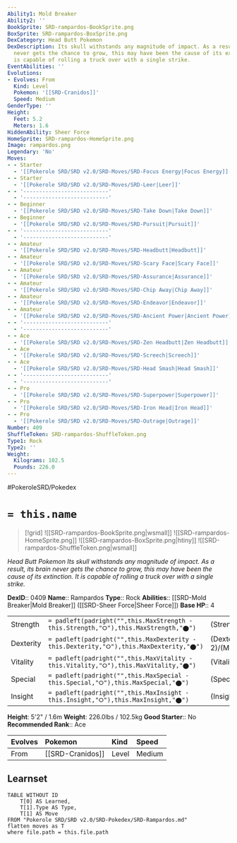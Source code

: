 ```yaml
---
Ability1: Mold Breaker
Ability2: ''
BookSprite: SRD-rampardos-BookSprite.png
BoxSprite: SRD-rampardos-BoxSprite.png
DexCategory: Head Butt Pokemon
DexDescription: Its skull withstands any magnitude of impact. As a result, its brain
  never gets the chance to grow, this may have been the cause of its extinction. It
  is capable of rolling a truck over with a single strike.
EventAbilities: ''
Evolutions:
- Evolves: From
  Kind: Level
  Pokemon: '[[SRD-Cranidos]]'
  Speed: Medium
GenderType: ''
Height:
  Feet: 5.2
  Meters: 1.6
HiddenAbility: Sheer Force
HomeSprite: SRD-rampardos-HomeSprite.png
Image: rampardos.png
Legendary: 'No'
Moves:
- - Starter
  - '[[Pokerole SRD/SRD v2.0/SRD-Moves/SRD-Focus Energy|Focus Energy]]'
- - Starter
  - '[[Pokerole SRD/SRD v2.0/SRD-Moves/SRD-Leer|Leer]]'
- - '---------------------------'
  - '---------------------------'
- - Beginner
  - '[[Pokerole SRD/SRD v2.0/SRD-Moves/SRD-Take Down|Take Down]]'
- - Beginner
  - '[[Pokerole SRD/SRD v2.0/SRD-Moves/SRD-Pursuit|Pursuit]]'
- - '---------------------------'
  - '---------------------------'
- - Amateur
  - '[[Pokerole SRD/SRD v2.0/SRD-Moves/SRD-Headbutt|Headbutt]]'
- - Amateur
  - '[[Pokerole SRD/SRD v2.0/SRD-Moves/SRD-Scary Face|Scary Face]]'
- - Amateur
  - '[[Pokerole SRD/SRD v2.0/SRD-Moves/SRD-Assurance|Assurance]]'
- - Amateur
  - '[[Pokerole SRD/SRD v2.0/SRD-Moves/SRD-Chip Away|Chip Away]]'
- - Amateur
  - '[[Pokerole SRD/SRD v2.0/SRD-Moves/SRD-Endeavor|Endeavor]]'
- - Amateur
  - '[[Pokerole SRD/SRD v2.0/SRD-Moves/SRD-Ancient Power|Ancient Power]]'
- - '---------------------------'
  - '---------------------------'
- - Ace
  - '[[Pokerole SRD/SRD v2.0/SRD-Moves/SRD-Zen Headbutt|Zen Headbutt]]'
- - Ace
  - '[[Pokerole SRD/SRD v2.0/SRD-Moves/SRD-Screech|Screech]]'
- - Ace
  - '[[Pokerole SRD/SRD v2.0/SRD-Moves/SRD-Head Smash|Head Smash]]'
- - '---------------------------'
  - '---------------------------'
- - Pro
  - '[[Pokerole SRD/SRD v2.0/SRD-Moves/SRD-Superpower|Superpower]]'
- - Pro
  - '[[Pokerole SRD/SRD v2.0/SRD-Moves/SRD-Iron Head|Iron Head]]'
- - Pro
  - '[[Pokerole SRD/SRD v2.0/SRD-Moves/SRD-Outrage|Outrage]]'
Number: 409
ShuffleToken: SRD-rampardos-ShuffleToken.png
Type1: Rock
Type2: ''
Weight:
  Kilograms: 102.5
  Pounds: 226.0
---
```


#PokeroleSRD/Pokedex

# `= this.name`

> [!grid]
> ![[SRD-rampardos-BookSprite.png|wsmall]]
> ![[SRD-rampardos-HomeSprite.png]]
> ![[SRD-rampardos-BoxSprite.png|htiny]]
> ![[SRD-rampardos-ShuffleToken.png|wsmall]]


*Head Butt Pokemon*
*Its skull withstands any magnitude of impact. As a result, its brain never gets the chance to grow, this may have been the cause of its extinction. It is capable of rolling a truck over with a single strike.*

**DexID**:: 0409
**Name**:: Rampardos
**Type**:: Rock
**Abilities**:: [[SRD-Mold Breaker|Mold Breaker]] ([[SRD-Sheer Force|Sheer Force]])
**Base HP**:: 4

|           |                                                                                        |                                          |
| --------- | -------------------------------------------------------------------------------------- | ---------------------------------------- |
| Strength  | `= padleft(padright("",this.MaxStrength - this.Strength,"⭘"),this.MaxStrength,"⬤")`    | (Strength::4)/(MaxStrength::8)   |
| Dexterity | `= padleft(padright("",this.MaxDexterity - this.Dexterity,"⭘"),this.MaxDexterity,"⬤")` | (Dexterity:: 2)/(MaxDexterity::4) |
| Vitality  | `= padleft(padright("",this.MaxVitality - this.Vitality,"⭘"),this.MaxVitality,"⬤")`    | (Vitality::2)/(MaxVitality::4)   |
| Special   | `= padleft(padright("",this.MaxSpecial - this.Special,"⭘"),this.MaxSpecial,"⬤")`       | (Special::2)/(MaxSpecial::4)     |
| Insight   | `= padleft(padright("",this.MaxInsight - this.Insight,"⭘"),this.MaxInsight,"⬤")`       | (Insight::2)/(MaxInsight::4)     |

**Height**: 5'2" / 1.6m
**Weight**: 226.0lbs / 102.5kg
**Good Starter**:: No
**Recommended Rank**:: Ace

| Evolves   | Pokemon          | Kind   | Speed   |
|:----------|:-----------------|:-------|:--------|
| From      | [[SRD-Cranidos]] | Level  | Medium  |

## Learnset

```dataview
TABLE WITHOUT ID
    T[0] AS Learned,
    T[1].Type AS Type,
    T[1] AS Move
FROM "Pokerole SRD/SRD v2.0/SRD-Pokedex/SRD-Rampardos.md"
flatten moves as T
where file.path = this.file.path
```

